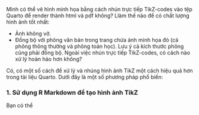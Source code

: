 Mình có thể vẽ hình minh họa bằng cách nhún trực tiếp TikZ-codes vào tệp Quarto để render thành html và pdf không? Llàm thế nào để có chất lượng hình ảnh tốt nhất:

- Ảnh không vở.
- Đồng bộ với phông văn bản trong trang chứa ảnh minh họa đó (cả phông thông thường và phông toán học). Lưu ý cả kích thước phông cũng phải đồng bộ.
  Ngoài việc nhún trực tiếp TikZ-codes, có cách nào xử lý hoàn hảo hơn không?

Có, có một số cách để xử lý và nhúng hình ảnh TikZ một cách hiệu quả hơn trong tài liệu Quarto. Dưới đây là một số phương pháp phổ biến:

### 1. Sử dụng R Markdown để tạo hình ảnh TikZ
Bạn có thể